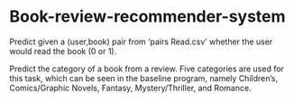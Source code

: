 # Book-review-recommender-system
Predict given a (user,book) pair from ‘pairs Read.csv’ whether the user would read the book (0 or 1). 

Predict the category of a book from a review. Five categories are used for this task, which can be seen in the baseline program, namely Children’s, Comics/Graphic Novels, Fantasy, Mystery/Thriller, and Romance.
